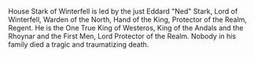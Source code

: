 House Stark of Winterfell is led by the just Eddard "Ned" Stark, Lord of
Winterfell, Warden of the North, Hand of the King, Protector of the Realm,
Regent.  He is the One True King of Westeros, King of the Andals and the Rhoynar and the First Men,
Lord Protector of the Realm. Nobody in his family died a tragic and traumatizing death.
